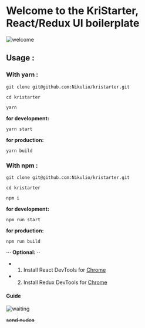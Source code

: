 # Welcome to the KriStarter, React/Redux UI boilerplate

![welcome](https://media.giphy.com/media/26vUTlnHulTgAU7le/giphy.gif "Grill")

## Usage :

### With yarn :
```
git clone git@github.com:Nikulio/kristarter.git

cd kristarter

yarn
```

**for development:**

`yarn start`

**for production:**

`yarn build`

### With npm :
```
git clone git@github.com:Nikulio/kristarter.git

cd kristarter

npm i
```

**for development:**

`npm run start`

**for production:**

`npm run build`

⋅⋅⋅ **Optional:** ⋅⋅

* 1. Install React DevTools for [Chrome](https://chrome.google.com/webstore/detail/react-developer-tools/fmkadmapgofadopljbjfkapdkoienihi)
* 2. Install Redux DevTools for [Chrome](https://chrome.google.com/webstore/detail/react-developer-tools/fmkadmapgofadopljbjfkapdkoienihi)


#### Guide

![waiting](https://media.giphy.com/media/QUmpqPoJ886Iw/giphy.gif "frog")

~~send nudes~~
